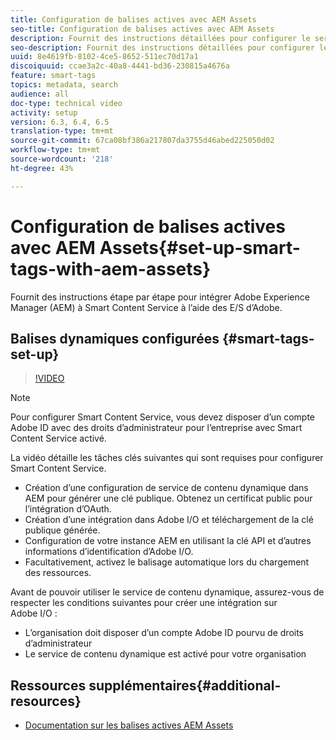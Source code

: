 ```yaml
---
title: Configuration de balises actives avec AEM Assets
seo-title: Configuration de balises actives avec AEM Assets
description: Fournit des instructions détaillées pour configurer le service de balisage intelligent pour AEM Assets.
seo-description: Fournit des instructions détaillées pour configurer le service de balisage intelligent pour AEM Assets.
uuid: 8e4619fb-8102-4ce5-8652-511ec70d17a1
discoiquuid: ccae3a2c-40a8-4441-bd36-230815a4676a
feature: smart-tags
topics: metadata, search
audience: all
doc-type: technical video
activity: setup
version: 6.3, 6.4, 6.5
translation-type: tm+mt
source-git-commit: 67ca08bf386a217807da3755d46abed225050d02
workflow-type: tm+mt
source-wordcount: '218'
ht-degree: 43%

---
```



# Configuration de balises actives avec AEM Assets{#set-up-smart-tags-with-aem-assets}

Fournit des instructions étape par étape pour intégrer Adobe Experience Manager (AEM) à Smart Content Service à l’aide des E/S d’Adobe.

## Balises dynamiques configurées {#smart-tags-set-up}

>[!VIDEO](https://video.tv.adobe.com/v/17023/?quality=12&learn=on)

>[!NOTE]
>
> Pour configurer Smart Content Service, vous devez disposer d’un compte Adobe ID avec des droits d’administrateur pour l’entreprise avec Smart Content Service activé.

La vidéo détaille les tâches clés suivantes qui sont requises pour configurer Smart Content Service.

* Création d’une configuration de service de contenu dynamique dans AEM pour générer une clé publique. Obtenez un certificat public pour l’intégration d’OAuth.
* Création d’une intégration dans Adobe I/O et téléchargement de la clé publique générée.
* Configuration de votre instance AEM en utilisant la clé API et d’autres informations d’identification d’Adobe I/O.
* Facultativement, activez le balisage automatique lors du chargement des ressources.

Avant de pouvoir utiliser le service de contenu dynamique, assurez-vous de respecter les conditions suivantes pour créer une intégration sur Adobe I/O :

* L’organisation doit disposer d’un compte Adobe ID pourvu de droits d’administrateur
* Le service de contenu dynamique est activé pour votre organisation

## Ressources supplémentaires{#additional-resources}

* [Documentation sur les balises actives AEM Assets](https://helpx.adobe.com/experience-manager/6-3/assets/using/touch-ui-smart-tags.html)
